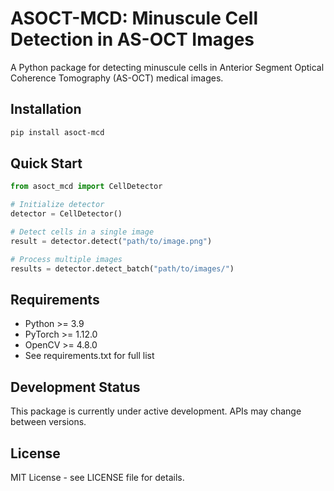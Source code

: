 # ASOCT-MCD: Minuscule Cell Detection in AS-OCT Images

A Python package for detecting minuscule cells in Anterior Segment Optical Coherence Tomography (AS-OCT) medical images.

## Installation

```bash
pip install asoct-mcd
```

## Quick Start

```python
from asoct_mcd import CellDetector

# Initialize detector
detector = CellDetector()

# Detect cells in a single image
result = detector.detect("path/to/image.png")

# Process multiple images
results = detector.detect_batch("path/to/images/")
```

## Requirements

- Python >= 3.9
- PyTorch >= 1.12.0
- OpenCV >= 4.8.0
- See requirements.txt for full list

## Development Status

This package is currently under active development. APIs may change between versions.

## License

MIT License - see LICENSE file for details.
